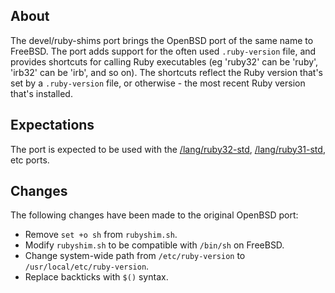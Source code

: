 ## About

The devel/ruby-shims port brings the OpenBSD port of the same name
to FreeBSD. The port adds support for the often used `.ruby-version`
file, and provides shortcuts for calling Ruby executables (eg 'ruby32'
can be 'ruby', 'irb32' can be 'irb', and so on). The shortcuts reflect
the Ruby version that's set by a `.ruby-version` file, or otherwise -
the most recent Ruby version that's installed.

## Expectations

The port is expected to be used with the
[/lang/ruby32-std](https://github.com/0x1eef/tree/main/FreeBSD/lang/ruby32-std),
[/lang/ruby31-std](https://github.com/0x1eef/tree/main/FreeBSD/lang/ruby31-std),
etc ports.

## Changes

The following changes have been made to the original OpenBSD port:

* Remove `set +o sh` from `rubyshim.sh`.
* Modify `rubyshim.sh` to be compatible with `/bin/sh` on FreeBSD.
* Change system-wide path from `/etc/ruby-version` to `/usr/local/etc/ruby-version`.
* Replace backticks with `$()` syntax.

